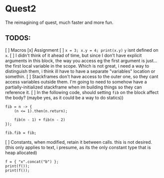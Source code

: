 # Quest2
The reimagining of quest, much faster and more fun.

## TODOS:
[ ] Macros
[x] Assignment
[ ] `x = 3; x.y = 4; print(x.y)` `y` isnt defined on `x`.
[ ] I didn't think of it ahead of time, but since I don't have explicit arguments in this block, the way you access eg the first argument is just... the first local variable in the scope. Which is not great, i need a way to distinguish them, i think ill have to have a separate "variables" location or somethin.
[ ] Stackframes don't have access to the outer one, so they cant access variables outside them. I'm going to need to somehow have a partially-initialized stackframe when im building things so they can reference it.
[ ] In the following code, should setting `fib` on the block affect the body? (maybe yes, as it could be a way to do statics))
```
fib = n -> {
	(n <= 1).then(n.return);

	fib(n - 1) + fib(n - 2)
});

fib.fib = fib;
```
[ ] Constants, when modified, retain it between calls. this is not desired. (this only applies to text, i presume, as its the only constant type that is heap allocated)
```
f = { "x".concat("b") };
print(f());
print(f());
```

